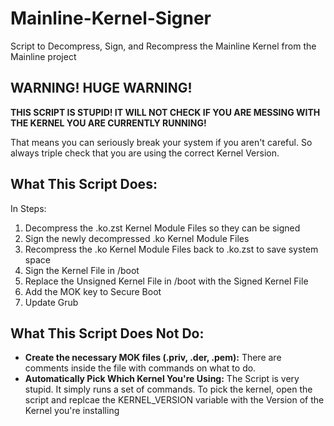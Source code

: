 # Mainline-Kernel-Signer
Script to Decompress, Sign, and Recompress the Mainline Kernel from the Mainline project

## WARNING! HUGE WARNING!
**THIS SCRIPT IS STUPID! IT WILL NOT CHECK IF YOU ARE MESSING WITH THE KERNEL YOU ARE CURRENTLY RUNNING!**

That means you can seriously break your system if you aren't careful. So always triple check that you are using the correct Kernel Version.

## What This Script Does:
In Steps:
1. Decompress the .ko.zst Kernel Module Files so they can be signed
2. Sign the newly decompressed .ko Kernel Module Files
3. Recompress the .ko Kernel Module Files back to .ko.zst to save system space
4. Sign the Kernel File in /boot
5. Replace the Unsigned Kernel File in /boot with the Signed Kernel File
6. Add the MOK key to Secure Boot
7. Update Grub

## What This Script Does Not Do:
* __Create the necessary MOK files (.priv, .der, .pem):__ There are comments inside the file with commands on what to do.
* __Automatically Pick Which Kernel You're Using:__ The Script is very stupid. It simply runs a set of commands. To pick the kernel, open the script and replcae the KERNEL_VERSION variable with the Version of the Kernel you're installing
